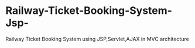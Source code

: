 # Railway-Ticket-Booking-System-Jsp-
Railway Ticket Booking System using JSP,Servlet,AJAX in MVC architecture
